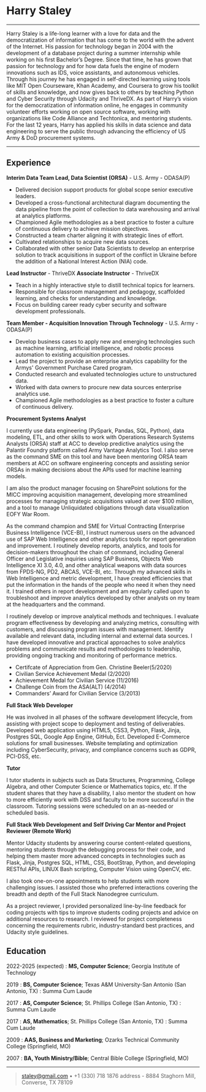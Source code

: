 Harry Staley
============

----

Harry Staley is a life-long learner with a love for data and the democratization of information that has come to the world with the advent of the Internet.  His passion for technology began in 2004 with the development of a database project during a summer internship while working on his first Bachelor’s Degree.  Since that time, he has grown that passion for technology and for how data fuels the engine of modern innovations such as IDS, voice assistants, and autonomous vehicles.  Through his journey he has engaged in self-directed learning using tools like MIT Open Courseware, Khan Academy, and Coursera to grow his toolkit of skills and knowledge, and now gives back to others by teaching Python and Cyber Security through Udacity and ThriveDX.  As part of Harry’s vision for the democratization of information online, he engages in community volunteer efforts working on open source software, working with organizations like Code Alliance and Techtonica, and mentoring students. For the last 12 years, Harry has applied his skills in data science and data engineering to serve the public through advancing the efficiency of US Army & DoD procurement systems.

----

Experience
----------

**Interim Data Team Lead, Data Scientist (ORSA)** - U.S. Army - ODASA(P)

* Delivered decision support products for global scope senior executive leaders.
* Developed a cross-functional architectural diagram documenting the data pipeline from the point of collection to data warehousing and arrival at analytics platforms.
* Championed Agile methodologies as a best practice to foster a culture of continuous delivery to achieve mission objectives.
* Constructed a team charter aligning it with strategic lines of effort.
* Cultivated relationships to acquire new data sources.
* Collaborated with other senior Data Scientists to develop an enterprise solution to track acquisitions in support of the conflict in Ukraine before the addition of a National Interest Action (NIA) code.

**Lead Instructor** - ThriveDX
**Associate Instructor** - ThriveDX

* Teach in a highly interactive style to distill technical topics for learners.
* Responsible for classroom management and pedagogy, scaffolded learning, and checks for understanding and knowledge.
* Focus on building career ready cyber security and software development professionals.

**Team Member - Acquisition Innovation Through Technology** - U.S. Army - ODASA(P)

* Develop business cases to apply new and emerging technologies such as machine learning, artificial intelligence, and robotic process automation to existing acquisition processes.
* Lead the project to provide an enterprise analytics capability for the Armys' Government Purchase Cared program.
* Conducted research and evaluated technologies ucture to unstructured data.
* Worked with data owners to procure new data sources enterprise analytics use.
* Championed Agile methodologies as a best practice to foster a culture of continuous delivery.

**Procurement Systems Analyst**

I currently use data engineering (PySpark, Pandas, SQL, Python), data modeling, ETL, and other skills to work with Operations Research Systems Analysts (ORSA) staff at ACC to develop predictive analytics using the Palantir Foundry platform called Army Vantage Analytics Tool. I also serve as the command SME on this tool and have been mentoring ORSA team members at ACC on software engineering concepts and assisting senior ORSAs in making decisions about the APIs used for machine learning models.

I am also the product manager focusing on SharePoint solutions for the MICC improving acquisition management, developing more streamlined processes for managing strategic acquisitions valued at over $100 million, and a tool to manage Unliquidated obligations through data visualization EOFY War Room.

As the command champion and SME for Virtual Contracting Enterprise Business Intelligence (VCE-BI), I instruct numerous users on the advanced use of SAP Web Intelligence and other analytics tools for report generation and improvement. I routinely develop reports, analytics, and tools for decision-makers throughout the chain of command, including General Officer and Legislative inquiries using SAP Business, Objects Web Intelligence XI 3.0, 4.0, and other analytical weapons with data sources from FPDS-NG, PD2, ABCAS, VCE-BI, etc. Through my advanced skills in Web Intelligence and metric development, I have created efficiencies that put the information in the hands of the people who need it when they need it. I trained others in report development and am regularly called upon to troubleshoot and improve analytics developed by other analysts on my team at the headquarters and the command.

I routinely develop or improve analytical methods and techniques. I evaluate program effectiveness by developing and analyzing metrics, consulting with customers, and discussing program issues with management. Identify available and relevant data, including internal and external data sources. I have developed innovative and practical approaches to solve analytics problems and communicate results and methodologies to leadership, providing ongoing tracking and monitoring of performance metrics.

* Certifcate of Appreciation from Gen. Christine Beeler(5/2020)
* Civilian Service Achievement Medal (2/2020)
* Achievement Medal for Civilian Service (11/2016)
* Challenge Coin from the ASA(ALT) (4/2014)
* Commanders’ Award for Civilian Service (3/2013)

**Full Stack Web Developer**

He was involved in all phases of the software development lifecycle, from assisting with project scope to deployment and testing of deliverables.  Developed web application using HTML5, CSS3, Python, Flask, Jinja, Postgres SQL, Google App Engine, GitHub, Ect. Developed E-Commerce solutions for small businesses. Website templating and optimization including CyberSecurity, privacy, and compliance concerns such as GDPR, PCI-DSS, etc.

**Tutor**

I tutor students in subjects such as Data Structures, Programming, College Algebra, and other Computer Science or Mathematics topics, etc. If the student shares that they have a disability, I also mentor the student on how to more efficiently work with DSS and faculty to be more successful in the classroom. Tutoring sessions were scheduled on an as-needed or scheduled basis.

**Full Stack Web Development and Self Driving Car Mentor and Project Reviewer (Remote Work)**

Mentor Udacity students by answering course content-related questions, mentoring students through the debugging process for their code, and helping them master more advanced concepts in technologies such as Flask, Jinja, Postgres SQL, HTML, CSS, BootStrap, Python, and developing RESTful APIs, LINUX Bash scripting, Computer Vision using OpenCV, etc.

I also took one-on-one appointments to help students with more challenging issues. I assisted those who preferred interactions covering the breadth and depth of the Full Stack Nanodegree curriculum.

As a project reviewer, I provided personalized line-by-line feedback for coding projects with tips to improve students coding projects and advice on additional resources to research. I reviewed for project completeness concerning the requirements rubric, industry-standard best practices, and Udacity style guidelines.

Education
---------

2022-2025 (expected)
:   **MS, Computer Science**; Georgia Institute of Technology

2019
:   **BS, Computer Science**; Texas A&M University-San Antonio (San Antonio, TX) : Summa Cum Laude

2017
:   **AS, Computer Science**; St. Phillips College (San Antonio, TX) : Summa Cum Laude

2017
:   **AS, Mathematics**; St. Phillips College (San Antonio, TX) : Summa Cum Laude

2009
:   **AAS, Business and Marketing**; Ozarks Technical Community College (Springfield, MO)
 
2007
:   **BA, Youth Ministry/Bible**; Central Bible College (Springfield, MO)
 

----

> <staley@gmail.com> • +1 (330) 718 1876
> address - 8884 Staghorn Mill, Converse, TX 78109

